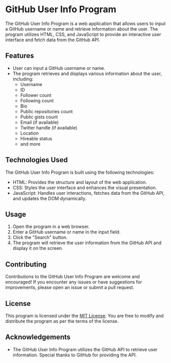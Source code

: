 # GitHub User Info Program

The GitHub User Info Program is a web application that allows users to input a GitHub username or name and retrieve information about the user. The program utilizes HTML, CSS, and JavaScript to provide an interactive user interface and fetch data from the GitHub API.

## Features

- User can input a GitHub username or name.
- The program retrieves and displays various information about the user, including:
  - Username
  - ID
  - Follower count
  - Following count
  - Bio
  - Public repositories count
  - Public gists count
  - Email (if available)
  - Twitter handle (if available)
  - Location
  - Hireable status
  - and more

## Technologies Used

The GitHub User Info Program is built using the following technologies:

- HTML: Provides the structure and layout of the web application.
- CSS: Styles the user interface and enhances the visual presentation.
- JavaScript: Handles user interactions, fetches data from the GitHub API, and updates the DOM dynamically.

## Usage

1. Open the program in a web browser.
2. Enter a GitHub username or name in the input field.
3. Click the "Search" button.
4. The program will retrieve the user information from the GitHub API and display it on the screen.


## Contributing

Contributions to the GitHub User Info Program are welcome and encouraged! If you encounter any issues or have suggestions for improvements, please open an issue or submit a pull request.

## License

This program is licensed under the [MIT License](https://opensource.org/licenses/MIT). You are free to modify and distribute the program as per the terms of the license.

## Acknowledgements

- The GitHub User Info Program utilizes the GitHub API to retrieve user information. Special thanks to GitHub for providing the API.
